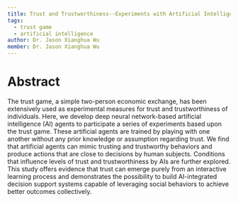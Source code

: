 ```yaml
---
title: Trust and Trustworthiness--Experiments with Artificial Intelligence (AI) Agents
tags:
  - trust game
  - artificial intelligence
author: Dr. Jason Xianghua Wu
member: Dr. Jason Xianghua Wu
---
```


# Abstract

The trust game, a simple two-person economic exchange, has been extensively used as experimental measures for trust and trustworthiness of individuals. Here, we develop deep neural network-based artificial intelligence (AI) agents to participate a series of experiments based upon the trust game. These artificial agents are trained by playing with one another without any prior knowledge or assumption regarding trust. We find that artificial agents can mimic trusting and trustworthy behaviors and produce actions that are close to decisions by human subjects. Conditions that influence levels of trust and trustworthiness by AIs are further explored. This study offers evidence that trust can emerge purely from an interactive learning process and demonstrates the possibility to build AI-integrated decision support systems capable of leveraging social behaviors to achieve better outcomes collectively.
